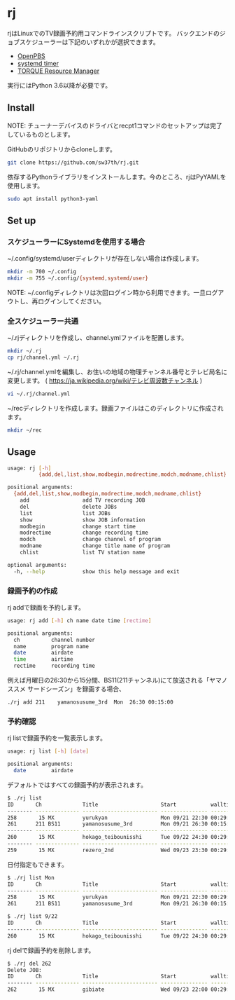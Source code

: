# rj
rjはLinuxでのTV録画予約用コマンドラインスクリプトです。
バックエンドのジョブスケジューラーは下記のいずれかが選択できます。

* [OpenPBS](https://www.openpbs.org/)
* [systemd timer](https://www.freedesktop.org/software/systemd/man/systemd.timer.html)
* [TORQUE Resource Manager](http://www.adaptivecomputing.com/products/torque/)

実行にはPython 3.6以降が必要です。

## Install

NOTE: チューナーデバイスのドライバとrecpt1コマンドのセットアップは完了しているものとします。

GitHubのリポジトリからcloneします。
```bash
git clone https://github.com/sw37th/rj.git
```

依存するPythonライブラリをインストールします。今のところ、rjはPyYAMLを使用します。
```bash
sudo apt install python3-yaml
```

## Set up

### スケジューラーにSystemdを使用する場合

~/.config/systemd/userディレクトリが存在しない場合は作成します。
```bash
mkdir -m 700 ~/.config
mkdir -m 755 ~/.config/{systemd,systemd/user}
```

NOTE: ~/.configディレクトリは次回ログイン時から利用できます。一旦ログアウトし、再ログインしてください。

### 全スケジューラー共通

~/.rjディレクトリを作成し、channel.ymlファイルを配置します。
```bash
mkdir ~/.rj
cp rj/channel.yml ~/.rj
```

~/.rj/channel.ymlを編集し、お住いの地域の物理チャンネル番号とテレビ局名に変更します。
( https://ja.wikipedia.org/wiki/テレビ周波数チャンネル )
```bash
vi ~/.rj/channel.yml
```

~/recディレクトリを作成します。録画ファイルはこのディレクトリに作成されます。
```bash
mkdir ~/rec
```

## Usage

```bash
usage: rj [-h]
          {add,del,list,show,modbegin,modrectime,modch,modname,chlist} ...

positional arguments:
  {add,del,list,show,modbegin,modrectime,modch,modname,chlist}
    add                 add TV recording JOB
    del                 delete JOBs
    list                list JOBs
    show                show JOB information
    modbegin            change start time
    modrectime          change recording time
    modch               change channel of program
    modname             change title name of program
    chlist              list TV station name

optional arguments:
  -h, --help            show this help message and exit
```

### 録画予約の作成

rj addで録画を予約します。
```bash
usage: rj add [-h] ch name date time [rectime]

positional arguments:
  ch          channel number
  name        program name
  date        airdate
  time        airtime
  rectime     recording time
```
例えば月曜日の26:30から15分間、BS11(211チャンネル)にて放送される「ヤマノススメ サードシーズン」を録画する場合、
```bash
./rj add 211    yamanosusume_3rd  Mon  26:30 00:15:00
```

### 予約確認

rj listで録画予約を一覧表示します。
```bash
usage: rj list [-h] [date]

positional arguments:
  date        airdate
```

デフォルトではすべての録画予約が表示されます。

```bash
$ ./rj list
ID       Ch             Title                    Start           walltime rep tuner
-------- -------------- ------------------------ --------------- -------- --- -----
258       15 MX         yurukyan                 Mon 09/21 22:30 00:29:30     tt
261      211 BS11       yamanosusume_3rd         Mon 09/21 26:30 00:15:00     bs
-------- -------------- ------------------------ --------------- -------- --- -----
260       15 MX         hokago_teibounisshi      Tue 09/22 24:30 00:29:30     tt
-------- -------------- ------------------------ --------------- -------- --- -----
259       15 MX         rezero_2nd               Wed 09/23 23:30 00:29:30     tt
```

日付指定もできます。

```bash
$ ./rj list Mon
ID       Ch             Title                    Start           walltime rep tuner
-------- -------------- ------------------------ --------------- -------- --- -----
258       15 MX         yurukyan                 Mon 09/21 22:30 00:29:30     tt
261      211 BS11       yamanosusume_3rd         Mon 09/21 26:30 00:15:00     bs

$ ./rj list 9/22
ID       Ch             Title                    Start           walltime rep tuner
-------- -------------- ------------------------ --------------- -------- --- -----
260       15 MX         hokago_teibounisshi      Tue 09/22 24:30 00:29:30     tt
```

rj delで録画予約を削除します。

```bash
$ ./rj del 262
Delete JOB:
ID       Ch             Title                    Start           walltime rep tuner
-------- -------------- ------------------------ --------------- -------- --- -----
262       15 MX         gibiate                  Wed 09/23 22:00 00:29:30     tt
```
